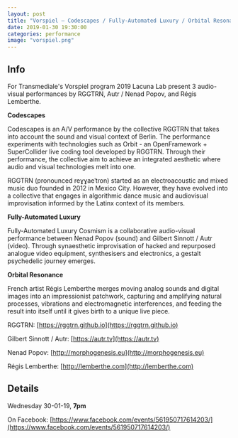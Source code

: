 ```yaml
---
layout: post
title: "Vorspiel – Codescapes / Fully-Automated Luxury / Orbital Resonance"
date: 2019-01-30 19:30:00
categories: performance
image: "vorspiel.png"
---
```


## Info

For Transmediale's Vorspiel program 2019 Lacuna Lab present 3 audio-visual performances by RGGTRN, Autr / Nenad Popov, and Régis Lemberthe.

**Codescapes**

Codescapes is an A/V performance by the collective RGGTRN that takes into account the sound and visual context of Berlin. The performance experiments with technologies such as Orbit - an OpenFramework + SuperCollider live coding tool developed by RGGTRN. Through their performance, the collective aim to achieve an integrated aesthetic where audio and visual technologies melt into one. 

RGGTRN (pronounced reɣɣaeˈtɾon) started as an electroacoustic and mixed music duo founded in 2012 in Mexico City. However, they have evolved into a collective that engages in algorithmic dance music and audiovisual improvisation informed by the Latinx context of its members.


**Fully-Automated Luxury**

Fully-Automated Luxury Cosmism is a collaborative audio-visual performance between Nenad Popov (sound) and Gilbert Sinnott / Autr (video). Through synaesthetic improvisation of hacked and repurposed analogue video equipment, synthesisers and electronics, a gestalt psychedelic journey emerges. 


**Orbital Resonance**

French artist Régis Lemberthe merges moving analog sounds and digital images into an impressionist patchwork, capturing and amplifying natural processes, vibrations and electromagnetic interferences, and feeding the result into itself until it gives birth to a unique live piece.

RGGTRN: [https://rggtrn.github.io](https://rggtrn.github.io)

Gilbert Sinnott / Autr: [https://autr.tv](https://autr.tv)

Nenad Popov: [http://morphogenesis.eu](http://morphogenesis.eu)

Régis Lemberthe: [http://lemberthe.com](http://lemberthe.com)

## Details


Wednesday 30-01-19, **7pm**

On Facebook: [https://www.facebook.com/events/561950717614203/](https://www.facebook.com/events/561950717614203/)